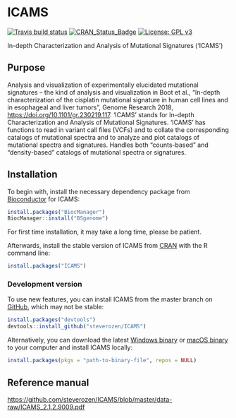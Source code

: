 
<!-- README.md is generated from README.Rmd. Please edit that file -->

# ICAMS

<!-- badges: start -->

[![Travis build
status](https://travis-ci.com/steverozen/ICAMS.svg?branch=master)](https://travis-ci.com/steverozen/ICAMS)
[![CRAN\_Status\_Badge](http://www.r-pkg.org/badges/version/ICAMS)](https://cran.r-project.org/package=ICAMS)
[![License: GPL
v3](https://img.shields.io/badge/License-GPLv3-blue.svg)](https://www.gnu.org/licenses/gpl-3.0)

<!-- badges: end -->

In-depth Characterization and Analysis of Mutational Signatures
(‘ICAMS’)

## Purpose

Analysis and visualization of experimentally elucidated mutational
signatures – the kind of analysis and visualization in Boot et al.,
“In-depth characterization of the cisplatin mutational signature in
human cell lines and in esophageal and liver tumors”, Genome Research
2018, <https://doi.org/10.1101/gr.230219.117>. ‘ICAMS’ stands for
In-depth Characterization and Analysis of Mutational Signatures. ‘ICAMS’
has functions to read in variant call files (VCFs) and to collate the
corresponding catalogs of mutational spectra and to analyze and plot
catalogs of mutational spectra and signatures. Handles both
“counts-based” and “density-based” catalogs of mutational spectra or
signatures.

## Installation

To begin with, install the necessary dependency package from
[Bioconductor](https://www.bioconductor.org/) for ICAMS:

``` r
install.packages("BiocManager")
BiocManager::install("BSgenome")
```

For first time installation, it may take a long time, please be patient.

Afterwards, install the stable version of ICAMS from
[CRAN](https://cran.r-project.org/) with the R command line:

``` r
install.packages("ICAMS")
```

### Development version

To use new features, you can install ICAMS from the master branch on
[GitHub](https://github.com/), which may not be stable:

``` r
install.packages("devtools")
devtools::install_github("steverozen/ICAMS")
```

Alternatively, you can download the latest [Windows
binary](https://raw.githubusercontent.com/steverozen/ICAMS/master/data-raw/source-file/Windows-binary/ICAMS_2.1.2.9009.zip)
or [macOS
binary](https://raw.githubusercontent.com/steverozen/ICAMS/master/data-raw/source-file/macOS-binary/ICAMS_2.1.2.9009.tgz)
to your computer and install ICAMS locally:

``` r
install.packages(pkgs = "path-to-binary-file", repos = NULL)
```

## Reference manual

<https://github.com/steverozen/ICAMS/blob/master/data-raw/ICAMS_2.1.2.9009.pdf>

